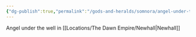 ```yaml
---
{"dg-publish":true,"permalink":"/gods-and-heralds/somnora/angel-under-the-well/","updated":"2025-03-01T21:15:42.203+00:00"}
---
```


Angel under the well in [[Locations/The Dawn Empire/Newhall\|Newhall]]